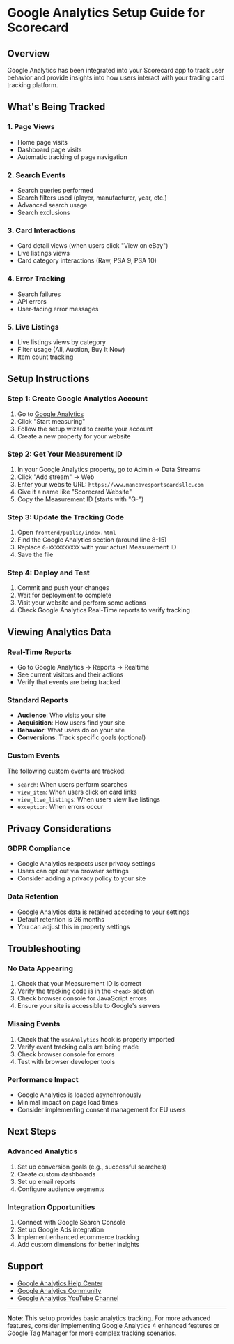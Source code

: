 # Google Analytics Setup Guide for Scorecard

## Overview
Google Analytics has been integrated into your Scorecard app to track user behavior and provide insights into how users interact with your trading card tracking platform.

## What's Being Tracked

### 1. Page Views
- Home page visits
- Dashboard page visits
- Automatic tracking of page navigation

### 2. Search Events
- Search queries performed
- Search filters used (player, manufacturer, year, etc.)
- Advanced search usage
- Search exclusions

### 3. Card Interactions
- Card detail views (when users click "View on eBay")
- Live listings views
- Card category interactions (Raw, PSA 9, PSA 10)

### 4. Error Tracking
- Search failures
- API errors
- User-facing error messages

### 5. Live Listings
- Live listings views by category
- Filter usage (All, Auction, Buy It Now)
- Item count tracking

## Setup Instructions

### Step 1: Create Google Analytics Account
1. Go to [Google Analytics](https://analytics.google.com)
2. Click "Start measuring"
3. Follow the setup wizard to create your account
4. Create a new property for your website

### Step 2: Get Your Measurement ID
1. In your Google Analytics property, go to Admin → Data Streams
2. Click "Add stream" → Web
3. Enter your website URL: `https://www.mancavesportscardsllc.com`
4. Give it a name like "Scorecard Website"
5. Copy the Measurement ID (starts with "G-")

### Step 3: Update the Tracking Code
1. Open `frontend/public/index.html`
2. Find the Google Analytics section (around line 8-15)
3. Replace `G-XXXXXXXXXX` with your actual Measurement ID
4. Save the file

### Step 4: Deploy and Test
1. Commit and push your changes
2. Wait for deployment to complete
3. Visit your website and perform some actions
4. Check Google Analytics Real-Time reports to verify tracking

## Viewing Analytics Data

### Real-Time Reports
- Go to Google Analytics → Reports → Realtime
- See current visitors and their actions
- Verify that events are being tracked

### Standard Reports
- **Audience**: Who visits your site
- **Acquisition**: How users find your site
- **Behavior**: What users do on your site
- **Conversions**: Track specific goals (optional)

### Custom Events
The following custom events are tracked:
- `search`: When users perform searches
- `view_item`: When users click on card links
- `view_live_listings`: When users view live listings
- `exception`: When errors occur

## Privacy Considerations

### GDPR Compliance
- Google Analytics respects user privacy settings
- Users can opt out via browser settings
- Consider adding a privacy policy to your site

### Data Retention
- Google Analytics data is retained according to your settings
- Default retention is 26 months
- You can adjust this in property settings

## Troubleshooting

### No Data Appearing
1. Check that your Measurement ID is correct
2. Verify the tracking code is in the `<head>` section
3. Check browser console for JavaScript errors
4. Ensure your site is accessible to Google's servers

### Missing Events
1. Check that the `useAnalytics` hook is properly imported
2. Verify event tracking calls are being made
3. Check browser console for errors
4. Test with browser developer tools

### Performance Impact
- Google Analytics is loaded asynchronously
- Minimal impact on page load times
- Consider implementing consent management for EU users

## Next Steps

### Advanced Analytics
1. Set up conversion goals (e.g., successful searches)
2. Create custom dashboards
3. Set up email reports
4. Configure audience segments

### Integration Opportunities
1. Connect with Google Search Console
2. Set up Google Ads integration
3. Implement enhanced ecommerce tracking
4. Add custom dimensions for better insights

## Support
- [Google Analytics Help Center](https://support.google.com/analytics)
- [Google Analytics Community](https://support.google.com/analytics/community)
- [Google Analytics YouTube Channel](https://www.youtube.com/user/googleanalytics)

---

**Note**: This setup provides basic analytics tracking. For more advanced features, consider implementing Google Analytics 4 enhanced features or Google Tag Manager for more complex tracking scenarios. 